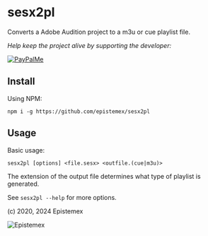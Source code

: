 sesx2pl
=======

Converts a Adobe Audition project to a m3u or cue playlist file.

_Help keep the project alive by supporting the developer:_

[![PayPalMe](https://github.com/epistemex/transformation-matrix-js/assets/70324091/04203267-58f0-402b-9589-e2dee6e7c510)](https://paypal.me/KenNil)

Install
-------

Using NPM:

    npm i -g https://github.com/epistemex/sesx2pl

Usage
-----

Basic usage:

    sesx2pl [options] <file.sesx> <outfile.(cue|m3u)>

The extension of the output file determines what type of playlist is generated.

See `sesx2pl --help` for more options.

(c) 2020, 2024 Epistemex

![Epistemex](https://i.imgur.com/GP6Q3v8.png)
